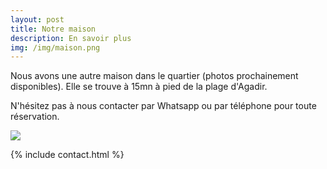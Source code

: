 ```yaml
---
layout: post
title: Notre maison
description: En savoir plus
img: /img/maison.png
---
```


Nous avons une autre maison dans le quartier (photos prochainement disponibles). Elle se trouve à 15mn à pied de la plage d'Agadir. 

N'hésitez pas à nous contacter par Whatsapp ou par téléphone pour toute réservation. 

<a href="{{ site.baseurl }}/img/maison.png">
  <img src="{{ site.baseurl }}/img/maison.png" />
</a>

{% include contact.html %}
